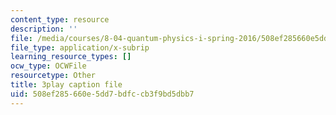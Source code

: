 ```yaml
---
content_type: resource
description: ''
file: /media/courses/8-04-quantum-physics-i-spring-2016/508ef285660e5dd7bdfccb3f9bd5dbb7_d4skxu7MpFI.vtt
file_type: application/x-subrip
learning_resource_types: []
ocw_type: OCWFile
resourcetype: Other
title: 3play caption file
uid: 508ef285-660e-5dd7-bdfc-cb3f9bd5dbb7
---
```

